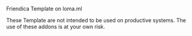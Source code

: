 Friendica Template on loma.ml

These Template are not intended to be used on productive systems. The use of these addons is at your own risk.
